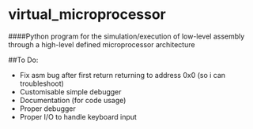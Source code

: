 # virtual_microprocessor

####Python program for the simulation/execution of low-level assembly through a high-level defined microprocessor architecture

##To Do:

* Fix asm bug after first return returning to address 0x0 (so i can troubleshoot)
* Customisable simple debugger
* Documentation (for code usage)
* Proper debugger
* Proper I/O to handle keyboard input
